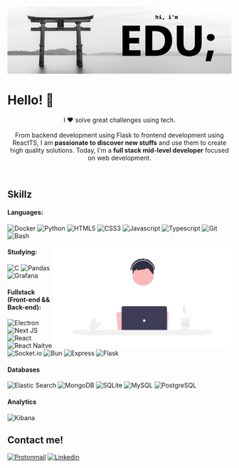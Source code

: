 <p style="align-text: center">
  <img width="auto" src="https://github.com/EdRamos12/EdRamos12/blob/master/vai%20duro.png">
</p>

# Hello! 👋 

<p align="center">I ❤️ solve great challenges using tech. <br><br> From backend development using Flask to frontend development using ReactTS, I am <strong>passionate to discover new stuffs</strong> and use them to create high quality solutions. Today, I'm a <strong>full stack mid-level developer</strong> focused on web development.</p>&nbsp;


## Skillz
#### Languages:
![Docker](https://img.shields.io/badge/Docker-FFF?style=for-the-badge&logo=docker&logoColor=black)
![Python](https://img.shields.io/badge/Python-FFF?style=for-the-badge&logo=python&logoColor=black)
![HTML5](https://img.shields.io/badge/HTML5-FFF?style=for-the-badge&logo=html5&logoColor=black)
![CSS3](https://img.shields.io/badge/CSS3-FFF?style=for-the-badge&logo=css3&logoColor=black)
![Javascript](https://img.shields.io/badge/JavaScript-FFF?style=for-the-badge&logo=javascript&logoColor=black)
![Typescript](https://img.shields.io/badge/TypeScript-FFF?style=for-the-badge&logo=typescript&logoColor=black)
![Git](https://img.shields.io/badge/GIT-FFF?style=for-the-badge&logo=git&logoColor=black)
![Bash](https://img.shields.io/badge/GNU%20Bash-FFF?style=for-the-badge&logo=GNU%20Bash&logoColor=black)

<img src="https://github.com/EdRamos12/EdRamos12/blob/master/undraw_Coding_re_iv62.png" min-width="400px" max-width="400px" width="400px" align="right" alt="Computador iuriCode">

#### Studying:
![C](https://img.shields.io/badge/C-FFF?style=for-the-badge&logo=c&logoColor=black)
![Pandas](https://img.shields.io/badge/Pandas-FFF?style=for-the-badge&logo=pandas&logoColor=black)
![Grafana](https://img.shields.io/badge/Grafana-FFF?style=for-the-badge&logo=grafana&logoColor=white&labelColor=black)

#### Fullstack (Front-end && Back-end):
![Electron](https://img.shields.io/badge/Electron-FFF?style=for-the-badge&logo=electron&logoColor=black)
![Next JS](https://img.shields.io/badge/next%20js-FFF?style=for-the-badge&logo=nextdotjs&logoColor=black)
![React](https://img.shields.io/badge/React-FFF?style=for-the-badge&logo=react&logoColor=black)
![React Naitve](https://img.shields.io/badge/React_Native-FFF?style=for-the-badge&logo=react&logoColor=black)
![Socket.io](https://img.shields.io/badge/Socket.io-FFF?&style=for-the-badge&logo=Socket.io&logoColor=black)
![Bun](https://img.shields.io/badge/bun-FFF?style=for-the-badge&logo=bun&logoColor=black)
![Express](https://img.shields.io/badge/Express%20js-FFF?style=for-the-badge&logo=express&logoColor=black)
![Flask](https://img.shields.io/badge/Flask-FFF?style=for-the-badge&logo=flask&logoColor=black)

#### Databases
![Elastic Search](https://img.shields.io/badge/Elastic_Search-FFF?style=for-the-badge&logo=elasticsearch&logoColor=black)
![MongoDB](https://img.shields.io/badge/MongoDB-FFF?style=for-the-badge&logo=mongodb&logoColor=black)
![SQLite](https://img.shields.io/badge/Sqlite-003B57?style=for-the-badge&logo=sqlite&logoColor=black)
![MySQL](https://img.shields.io/badge/MySQL-FFF?style=for-the-badge&logo=mysql&logoColor=black)
![PostgreSQL](https://img.shields.io/badge/PostgreSQL-FFF?style=for-the-badge&logo=postgresql&logoColor=black)

#### Analytics
![Kibana](https://img.shields.io/badge/Kibana-FFF?style=for-the-badge&logo=Kibana&logoColor=black)

## Contact me!
[![Protonmail](https://img.shields.io/badge/ProtonMail-FFF?style=for-the-badge&logo=protonmail&logoColor=black)](mailto:eduardo_ramos12@protonmail.ch)
[![Linkedin](https://img.shields.io/badge/LinkedIn-FFF?style=for-the-badge&logo=linkedin&logoColor=black)](https://www.linkedin.com/in/eduardo-almeida-ramos/)
